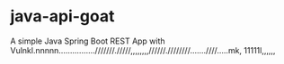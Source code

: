 # java-api-goat

A simple Java Spring Boot REST App with Vulnkl.nnnnn................///////./////,,,,,,,,//////.////////.......////.....mk,
11111l,,,,,,
